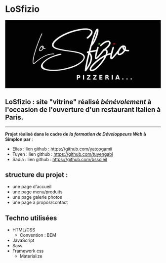 # LoSfizio  

![Le logo de LoSfizio](assets/images/logo-losfizio.png "Losfizio, restauant Italien à Paris !")

## LoSfizio : site "vitrine" réalisé _bénévolement_ à l'occasion de l'ouverture d'un restaurant Italien à Paris.    
   ---------
**Projet réalisé dans le cadre de _la formation de Développeurs Web_ à Simplon par** :  

* Elias : lien github : https://github.com/yatoogamii  
* Tuyen : lien github : https://github.com/tuyengabi  
* Sadia : lien github : https://github.com/bssoleil  

## structure du projet :  

* une page d'accueil
* une page menu/produits
* une page galerie photos
* une page à propos/contact  

## Techno utilisées  

* HTML/CSS
  * Convention : BEM
* JavaScript
* Sass
* Framework css
  * Materialize
